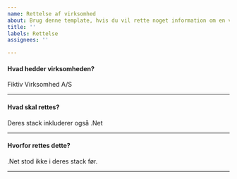 ```yaml
---
name: Rettelse af virksomhed
about: Brug denne template, hvis du vil rette noget information om en virksomhed.
title: ''
labels: Rettelse
assignees: ''

---
```


#### Hvad hedder virksomheden?  

Fiktiv Virksomhed A/S

---

#### Hvad skal rettes?  

Deres stack inkluderer også .Net

---

#### Hvorfor rettes dette?

.Net stod ikke i deres stack før.

---
